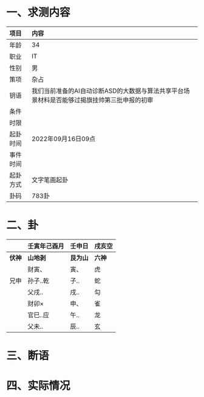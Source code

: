 # 一、求测内容
|项目|内容|
|:-|:-|
|年龄|34|
|职业|IT|
|性别|男|
|策项|杂占|
|钥语|我们当前准备的AI自动诊断ASD的大数据与算法共享平台场景材料是否能够过揭旗挂帅第三批申报的初审|
|条件||
|时限||
|起卦时间|2022年09月16日09点|
|事件时间||
|起卦方式|文字笔画起卦|
|卦码|783卦|

# 二、卦
||壬寅年己酉月|壬申日|戌亥空|
|:-|:-|:-|:-|
|**伏神**|**山地剥**|**艮为山**|**六神**|
||财寅、|寅、|虎|
|兄申|孙子..乾|子..|蛇|
||父戌..|戌..|勾|
||财卯×|申、|雀|
||官巳..应|午..|龙|
||父未..|辰..|玄|


# 三、断语

# 四、实际情况